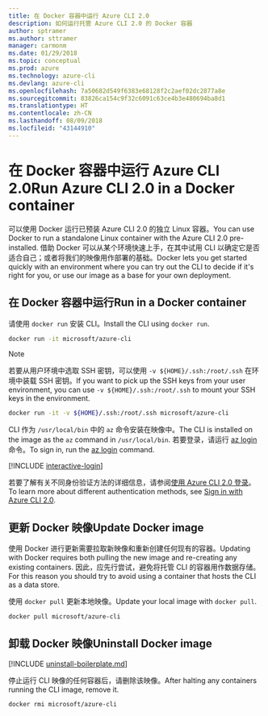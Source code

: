 ```yaml
---
title: 在 Docker 容器中运行 Azure CLI 2.0
description: 如何运行托管 Azure CLI 2.0 的 Docker 容器
author: sptramer
ms.author: sttramer
manager: carmonm
ms.date: 01/29/2018
ms.topic: conceptual
ms.prod: azure
ms.technology: azure-cli
ms.devlang: azure-cli
ms.openlocfilehash: 7a50682d549f6383e68128f2c2aef02dc2877a8e
ms.sourcegitcommit: 83826ca154c9f32c6091c63ce4b3e480694ba8d1
ms.translationtype: HT
ms.contentlocale: zh-CN
ms.lasthandoff: 08/09/2018
ms.locfileid: "43144910"
---
```

# <a name="run-azure-cli-20-in-a-docker-container"></a><span data-ttu-id="f14c3-103">在 Docker 容器中运行 Azure CLI 2.0</span><span class="sxs-lookup"><span data-stu-id="f14c3-103">Run Azure CLI 2.0 in a Docker container</span></span>

<span data-ttu-id="f14c3-104">可以使用 Docker 运行已预装 Azure CLI 2.0 的独立 Linux 容器。</span><span class="sxs-lookup"><span data-stu-id="f14c3-104">You can use Docker to run a standalone Linux container with the Azure CLI 2.0 pre-installed.</span></span> <span data-ttu-id="f14c3-105">借助 Docker 可以从某个环境快速上手，在其中试用 CLI 以确定它是否适合自己；或者将我们的映像用作部署的基础。</span><span class="sxs-lookup"><span data-stu-id="f14c3-105">Docker lets you get started quickly with an environment where you can try out the CLI to decide if it's right for you, or use our image as a base for your own deployment.</span></span>

## <a name="run-in-a-docker-container"></a><span data-ttu-id="f14c3-106">在 Docker 容器中运行</span><span class="sxs-lookup"><span data-stu-id="f14c3-106">Run in a Docker container</span></span>

<span data-ttu-id="f14c3-107">请使用 `docker run` 安装 CLI。</span><span class="sxs-lookup"><span data-stu-id="f14c3-107">Install the CLI using `docker run`.</span></span>

   ```bash
   docker run -it microsoft/azure-cli
   ```

> [!NOTE]
> <span data-ttu-id="f14c3-108">若要从用户环境中选取 SSH 密钥，可以使用 `-v ${HOME}/.ssh:/root/.ssh` 在环境中装载 SSH 密钥。</span><span class="sxs-lookup"><span data-stu-id="f14c3-108">If you want to pick up the SSH keys from your user environment, you can use `-v ${HOME}/.ssh:/root/.ssh` to mount your SSH keys in the environment.</span></span>
>
> ```bash
> docker run -it -v ${HOME}/.ssh:/root/.ssh microsoft/azure-cli
> ```

<span data-ttu-id="f14c3-109">CLI 作为 `/usr/local/bin` 中的 `az` 命令安装在映像中。</span><span class="sxs-lookup"><span data-stu-id="f14c3-109">The CLI is installed on the image as the `az` command in `/usr/local/bin`.</span></span> <span data-ttu-id="f14c3-110">若要登录，请运行 [az login](/cli/azure/reference-index#az-login) 命令。</span><span class="sxs-lookup"><span data-stu-id="f14c3-110">To sign in, run the [az login](/cli/azure/reference-index#az-login) command.</span></span>

[!INCLUDE [interactive-login](includes/interactive-login.md)]

<span data-ttu-id="f14c3-111">若要了解有关不同身份验证方法的详细信息，请参阅[使用 Azure CLI 2.0 登录](authenticate-azure-cli.md)。</span><span class="sxs-lookup"><span data-stu-id="f14c3-111">To learn more about different authentication methods, see [Sign in with Azure CLI 2.0](authenticate-azure-cli.md).</span></span>

## <a name="update-docker-image"></a><span data-ttu-id="f14c3-112">更新 Docker 映像</span><span class="sxs-lookup"><span data-stu-id="f14c3-112">Update Docker image</span></span>

<span data-ttu-id="f14c3-113">使用 Docker 进行更新需要拉取新映像和重新创建任何现有的容器。</span><span class="sxs-lookup"><span data-stu-id="f14c3-113">Updating with Docker requires both pulling the new image and re-creating any existing containers.</span></span> <span data-ttu-id="f14c3-114">因此，应先行尝试，避免将托管 CLI 的容器用作数据存储。</span><span class="sxs-lookup"><span data-stu-id="f14c3-114">For this reason you should try to avoid using a container that hosts the CLI as a data store.</span></span>

<span data-ttu-id="f14c3-115">使用 `docker pull` 更新本地映像。</span><span class="sxs-lookup"><span data-stu-id="f14c3-115">Update your local image with `docker pull`.</span></span>

```bash
docker pull microsoft/azure-cli
```

## <a name="uninstall-docker-image"></a><span data-ttu-id="f14c3-116">卸载 Docker 映像</span><span class="sxs-lookup"><span data-stu-id="f14c3-116">Uninstall Docker image</span></span>

[!INCLUDE [uninstall-boilerplate.md](includes/uninstall-boilerplate.md)]

<span data-ttu-id="f14c3-117">停止运行 CLI 映像的任何容器后，请删除该映像。</span><span class="sxs-lookup"><span data-stu-id="f14c3-117">After halting any containers running the CLI image, remove it.</span></span>

```bash
docker rmi microsoft/azure-cli
```
